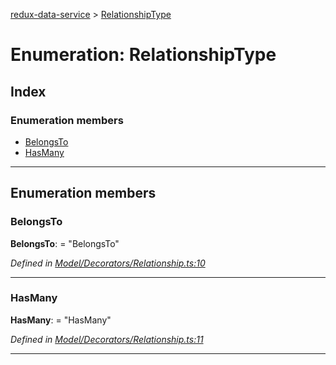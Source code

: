 [redux-data-service](../README.md) > [RelationshipType](../enums/relationshiptype.md)

# Enumeration: RelationshipType

## Index

### Enumeration members

* [BelongsTo](relationshiptype.md#belongsto)
* [HasMany](relationshiptype.md#hasmany)

---

## Enumeration members

<a id="belongsto"></a>

###  BelongsTo

**BelongsTo**:  = "BelongsTo"

*Defined in [Model/Decorators/Relationship.ts:10](https://github.com/Rediker-Software/redux-data-service/blob/0ef244e/src/Model/Decorators/Relationship.ts#L10)*

___
<a id="hasmany"></a>

###  HasMany

**HasMany**:  = "HasMany"

*Defined in [Model/Decorators/Relationship.ts:11](https://github.com/Rediker-Software/redux-data-service/blob/0ef244e/src/Model/Decorators/Relationship.ts#L11)*

___

